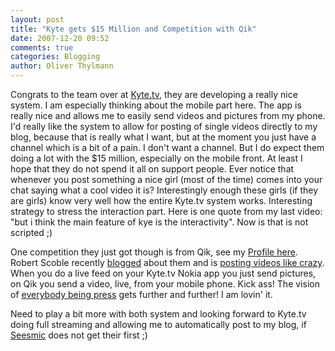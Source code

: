 ```yaml
---
layout: post
title: "Kyte gets $15 Million and Competition with Qik"
date: 2007-12-20 09:52
comments: true
categories: Blogging
author: Oliver Thylmann
---
```









Congrats to the team over at [Kyte.tv](http://kyte.tv), they are developing a really nice system. I am especially thinking about the mobile part here. The app is really nice and allows me to easily send videos and pictures from my phone. I'd really like the system to allow for posting of single videos directly to my blog, because that is really what I want, but at the moment you just have a channel which is a bit of a pain. I don't want a channel. But I do expect them doing a lot with the $15 million, especially on the mobile front. At least I hope that they do not spend it all on support people. Ever notice that whenever you post something a nice girl (most of the time) comes into your chat saying what a cool video it is? Interestingly enough these girls (if they are girls) know very well how the entire Kyte.tv system works. Interesting strategy to stress the interaction part. Here is one quote from my last video: &quot;but i think the main feature of kye is the interactivity&quot;. Now is that is not scripted ;)

One competition they just got though is from Qik, see my [Profile here](http://qik.com/oliver). Robert Scoble recently [blogged](http://scobleizer.com/2007/12/17/justintv-watch-out/) about them and is [posting videos like crazy](http://qik.com/scobleizer). When you do a live feed on your Kyte.tv Nokia app you just send pictures, on Qik you send a video, live, from your mobile phone. Kick ass! The vision of [everybody being press](http://blog.thylmann.net/2006/01/12/press-no-longer-first-on-the-scene/) gets further and further! I am lovin' it.

Need to play a bit more with both system and looking forward to Kyte.tv doing full streaming and allowing me to automatically post to my blog, if [Seesmic](http://seesmic.com/) does not get their first ;)


